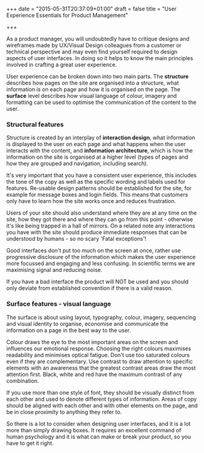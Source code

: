 +++
date = "2015-05-31T20:37:09+01:00"
draft = false
title = "User Experience Essentials for Product Management"

+++
<p>
As a product manager, you will undoubtedly have to critique designs and wireframes made by UX/Visual Design colleagues from a customer or technical perspective and may even find yourself required to design aspects of user interfaces. In doing so it helps to know the main principles involved in crafting a great user experience.
<p>
	<p>
		User experience can be broken down into two main parts. The <strong>structure</strong> describes how pages on the site are organised into a structure, what information is on each page and how it is organised on the page. The <strong>surface</strong> level describes how visual language of colour, imagery and formatting can be used to optimise the communication of the content to the user.
	</p>

<h3>Structural features</h3>

<p>
Structure is created by an interplay of <strong>interaction design</strong>, what information is displayed to the user on each page and what happens when the user interacts with the content, and <strong>information architecture</strong>, which is how the information on the site is organised at a higher level (types of pages and how they are grouped and navigation, including search). 
<p>
	<p>
It's very important that you have a consistent user experience, this includes the tone of the copy as well as the specific wording and labels used for features. Re-usable design patterns should be established for the site, for example for message boxes and login fields. This means that customers only have to learn how the site works once and reduces frustration.
</p>
<p>
Users of your site should also understand where they are at any time on the site, how they got there and where they can go from this point - otherwise it's like being trapped in a hall of mirrors. On a related note any interactions you have with the site should produce immediate responses that can be understood by humans - so no scary 'Fatal exceptions'!
	</p>
	<p>
Good interfaces don't put too much on the screen at once, rather use progressive disclosure of the information which makes the user experience more focussed and engaging and less confusing. In scientific terms we are maximising signal and reducing noise.
</p><p>
If you have a bad interface the product will NOT be used and you should only deviate from established convention if there is a valid reason.
</p>
<h3> Surface features - visual language</h3>
<p>
The surface is about using layout, typography, colour, imagery, sequencing and visual identity to organise, economise and communicate the information on a page in the best way to the user.
</p><p>
Colour draws the eye to the most important areas on the screen and influences our emotional response. Choosing the right colours maximises readability and minimises optical fatigue. Don't use too saturated colours even if they are complementary. Use contrast to draw attention to specific elements with an awareness that the greatest contrast areas draw the most attention first. Black, white and red have the maximum contrast of any combination.
</p><p>
If you use more than one style of font, they should be visually distinct from each other and used to denote different types of information. Areas of copy should be aligned with each other and with other elements on the page, and be in close proximity to anything they refer to.
</p>
<p>
So there is a lot to consider when designing user interfaces, and it is a lot more than simply drawing boxes. It requires an excellent command of human psychology and it is what can make or break your product, so you have to get it right.
</p>
